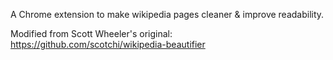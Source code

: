 A Chrome extension to make wikipedia pages cleaner & improve readability.

Modified from Scott Wheeler's original: https://github.com/scotchi/wikipedia-beautifier